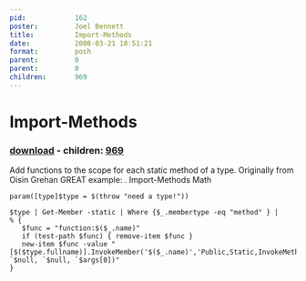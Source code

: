 ```yaml
---
pid:            162
poster:         Joel Bennett
title:          Import-Methods
date:           2008-03-21 10:51:21
format:         posh
parent:         0
parent:         0
children:       969
---
```


# Import-Methods

### [download](162.ps1) - children: [969](969.md)

Add functions to the scope for each static method of a type. Originally from Oisin Grehan
GREAT example: . Import-Methods Math

```posh
param([type]$type = $(throw "need a type!"))

$type | Get-Member -static | Where {$_.membertype -eq "method" } | 
% {
   $func = "function:$($_.name)"
   if (test-path $func) { remove-item $func }
   new-item $func -value "[$($type.fullname)].InvokeMember('$($_.name)','Public,Static,InvokeMethod,DeclaredOnly', `$null, `$null, `$args[0])"
}
```
